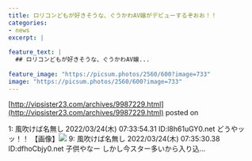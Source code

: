 ```yaml
---
title: ロリコンどもが好きそうな、ぐうかわAV嬢がデビューするぞおお！！
categories:
- news
excerpt: |
  
feature_text: |
  ## ロリコンどもが好きそうな、ぐうかわAV嬢...
  
feature_image: "https://picsum.photos/2560/600?image=733"
image: "https://picsum.photos/2560/600?image=733"
---
```


[http://vipsister23.com/archives/9987229.html](http://vipsister23.com/archives/9987229.html)
posted on 

<!--more-->

1: 風吹けば名無し 2022/03/24(木) 07:33:54.31 ID:l8h61uGY0.net どうやッッ！！ 【画像】![](https://livedoor.blogimg.jp/vipsister23/imgs/9/2/92daa909.jpg) 9: 風吹けば名無し 2022/03/24(木) 07:35:30.38 ID:dfhoCbjy0.net 子供やなー しかし今スター多いから入り込...
